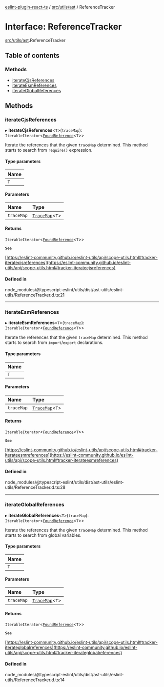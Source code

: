 [eslint-plugin-react-ts](../README.md) / [src/utils/ast](../modules/src_utils_ast.md) / ReferenceTracker

# Interface: ReferenceTracker

[src/utils/ast](../modules/src_utils_ast.md).ReferenceTracker

## Table of contents

### Methods

- [iterateCjsReferences](src_utils_ast.ReferenceTracker-1.md#iteratecjsreferences)
- [iterateEsmReferences](src_utils_ast.ReferenceTracker-1.md#iterateesmreferences)
- [iterateGlobalReferences](src_utils_ast.ReferenceTracker-1.md#iterateglobalreferences)

## Methods

### iterateCjsReferences

▸ **iterateCjsReferences**<`T`\>(`traceMap`): `IterableIterator`<[`FoundReference`](src_utils_ast.ReferenceTracker.FoundReference.md)<`T`\>\>

Iterate the references that the given `traceMap` determined.
This method starts to search from `require()` expression.

#### Type parameters

| Name |
| :------ |
| `T` |

#### Parameters

| Name | Type |
| :------ | :------ |
| `traceMap` | [`TraceMap`](../modules/src_utils_ast.ReferenceTracker.md#tracemap)<`T`\> |

#### Returns

`IterableIterator`<[`FoundReference`](src_utils_ast.ReferenceTracker.FoundReference.md)<`T`\>\>

**`See`**

[https://eslint-community.github.io/eslint-utils/api/scope-utils.html#tracker-iteratecjsreferences](https://eslint-community.github.io/eslint-utils/api/scope-utils.html#tracker-iteratecjsreferences)

#### Defined in

node_modules/@typescript-eslint/utils/dist/ast-utils/eslint-utils/ReferenceTracker.d.ts:21

___

### iterateEsmReferences

▸ **iterateEsmReferences**<`T`\>(`traceMap`): `IterableIterator`<[`FoundReference`](src_utils_ast.ReferenceTracker.FoundReference.md)<`T`\>\>

Iterate the references that the given `traceMap` determined.
This method starts to search from `import`/`export` declarations.

#### Type parameters

| Name |
| :------ |
| `T` |

#### Parameters

| Name | Type |
| :------ | :------ |
| `traceMap` | [`TraceMap`](../modules/src_utils_ast.ReferenceTracker.md#tracemap)<`T`\> |

#### Returns

`IterableIterator`<[`FoundReference`](src_utils_ast.ReferenceTracker.FoundReference.md)<`T`\>\>

**`See`**

[https://eslint-community.github.io/eslint-utils/api/scope-utils.html#tracker-iterateesmreferences](https://eslint-community.github.io/eslint-utils/api/scope-utils.html#tracker-iterateesmreferences)

#### Defined in

node_modules/@typescript-eslint/utils/dist/ast-utils/eslint-utils/ReferenceTracker.d.ts:28

___

### iterateGlobalReferences

▸ **iterateGlobalReferences**<`T`\>(`traceMap`): `IterableIterator`<[`FoundReference`](src_utils_ast.ReferenceTracker.FoundReference.md)<`T`\>\>

Iterate the references that the given `traceMap` determined.
This method starts to search from global variables.

#### Type parameters

| Name |
| :------ |
| `T` |

#### Parameters

| Name | Type |
| :------ | :------ |
| `traceMap` | [`TraceMap`](../modules/src_utils_ast.ReferenceTracker.md#tracemap)<`T`\> |

#### Returns

`IterableIterator`<[`FoundReference`](src_utils_ast.ReferenceTracker.FoundReference.md)<`T`\>\>

**`See`**

[https://eslint-community.github.io/eslint-utils/api/scope-utils.html#tracker-iterateglobalreferences](https://eslint-community.github.io/eslint-utils/api/scope-utils.html#tracker-iterateglobalreferences)

#### Defined in

node_modules/@typescript-eslint/utils/dist/ast-utils/eslint-utils/ReferenceTracker.d.ts:14
